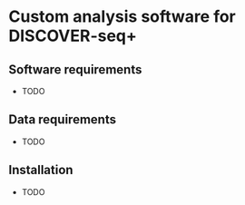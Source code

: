 Custom analysis software for DISCOVER-seq+
====

## Software requirements
- TODO

## Data requirements
- TODO

## Installation
- TODO
